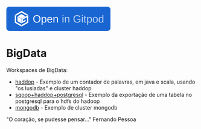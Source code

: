  [![Testar no Browser](https://raw.githubusercontent.com/gilberto-009199/JAgendaWeb/master/gitpod.svg)](https://gitpod.io#https://github.com/gilberto-009199/bigdata)
 
# BigData

  Workspaces de BigData:
  + [haddop](https://github.com/gilberto-009199/bigdata/tree/main/hadoop) - 
    Exemplo de um contador de palavras, em java e scala, usando "os lusiadas" e cluster haddop
  + [sqoop+haddop+postgresql](https://github.com/gilberto-009199/bigdata/tree/main/sqoop) - 
    Exemplo da  exportação de uma  tabela no postgresql para o hdfs do hadoop
  + [mongodb](https://github.com/gilberto-009199/bigdata/tree/main/mongodb) - 
    Exemplo de cluster mongodb


"O coração, se pudesse pensar..." Fernando Pessoa
